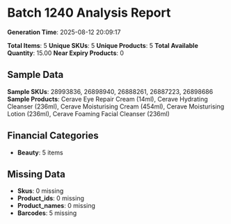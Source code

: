 # Batch 1240 Analysis Report

**Generation Time**: 2025-08-12 20:09:17

**Total Items**: 5
**Unique SKUs**: 5
**Unique Products**: 5
**Total Available Quantity**: 15.00
**Near Expiry Products**: 0

## Sample Data
**Sample SKUs**: 28993836, 26898940, 26888261, 26887223, 26898686
**Sample Products**: Cerave Eye Repair Cream (14ml), Cerave Hydrating Cleanser (236ml), Cerave Moisturising Cream (454ml), Cerave Moisturising Lotion (236ml), Cerave Foaming Facial Cleanser (236ml)

## Financial Categories
- **Beauty**: 5 items

## Missing Data
- **Skus**: 0 missing
- **Product_ids**: 0 missing
- **Product_names**: 0 missing
- **Barcodes**: 5 missing
